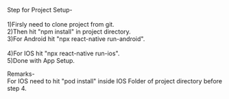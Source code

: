 Step for Project Setup-<br />
<br />
1)Firsly need to clone project from git.<br />
2)Then hit "npm install" in project directory.<br />
3)For Android hit "npx react-native run-android".<br />  
4)For IOS hit "npx react-native run-ios".<br />
5)Done with App Setup.<br />

Remarks-<br />
For IOS need to hit "pod install" inside IOS Folder of project directory before step 4.

